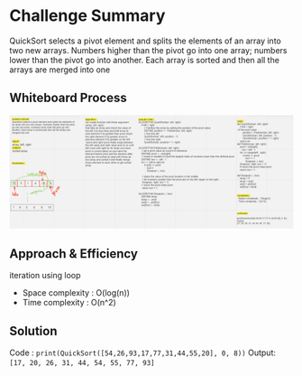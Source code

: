 # Challenge Summary
<!-- Description of the challenge -->
QuickSort selects a pivot element and splits the elements of an array into two new arrays. Numbers higher than the pivot go into one array; numbers lower than the pivot go into another. Each array is sorted and then all the arrays are merged into one
## Whiteboard Process
<!-- Embedded whiteboard image -->
![Quick sort](Quicksort.png)

## Approach & Efficiency
<!-- What approach did you take? Why? What is the Big O space/time for this approach? -->
iteration using loop

- Space complexity : O(log(n))
- Time complexity : O(n^2)
## Solution
<!-- Show how to run your code, and examples of it in action -->
Code :
`print(QuickSort([54,26,93,17,77,31,44,55,20], 0, 8))`
Output:
`[17, 20, 26, 31, 44, 54, 55, 77, 93]`